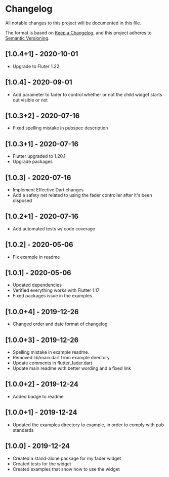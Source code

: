 # Changelog
All notable changes to this project will be documented in this file.

The format is based on [Keep a Changelog](https://keepachangelog.com/en/1.0.0/),
and this project adheres to [Semantic Versioning](https://semver.org/spec/v2.0.0.html).

## [1.0.4+1] - 2020-10-01
* Upgrade to Fluter 1.22

## [1.0.4] - 2020-09-01
* Add parameter to fader to control whether or not the child widget starts out visible or not

## [1.0.3+2] - 2020-07-16
* Fixed spelling mistake in pubspec description 

## [1.0.3+1] - 2020-07-16
* Flutter upgraded to 1.20.1
* Upgrade packages

## [1.0.3] - 2020-07-16
* Implement Effective Dart changes
* Add a safety net related to using the fader controller after it's been disposed

## [1.0.2+1] - 2020-07-16
* Add automated tests w/ code coverage

## [1.0.2] - 2020-05-06
* Fix example in readme

## [1.0.1] - 2020-05-06
* Updated dependencies
* Verified everything works with Flutter 1.17
* Fixed packages issue in the examples

## [1.0.0+4] - 2019-12-26
* Changed order and date format of changelog

## [1.0.0+3] - 2019-12-26
* Spelling mistake in example readme.
* Removed lib/main.dart from example directory
* Update comments in flutter_fader.dart
* Update main readme with better wording and a fixed link

## [1.0.0+2] - 2019-12-24
* Added badge to readme

## [1.0.0+1] - 2019-12-24
* Updated the examples directory to example, in order to comply with pub standards

## [1.0.0] - 2019-12-24
* Created a stand-alone package for my fader widget
* Created tests for the widget
* Created examples that show how to use the widget